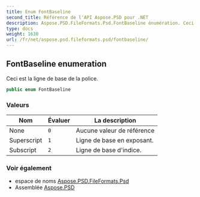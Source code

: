 ```yaml
---
title: Enum FontBaseline
second_title: Référence de l'API Aspose.PSD pour .NET
description: Aspose.PSD.FileFormats.Psd.FontBaseline énumération. Ceci est la ligne de base de la police.
type: docs
weight: 1630
url: /fr/net/aspose.psd.fileformats.psd/fontbaseline/
---
```

## FontBaseline enumeration

Ceci est la ligne de base de la police.

```csharp
public enum FontBaseline
```

### Valeurs

| Nom | Évaluer | La description |
| --- | --- | --- |
| None | `0` | Aucune valeur de référence |
| Superscript | `1` | Ligne de base en exposant. |
| Subscript | `2` | Ligne de base d'indice. |

### Voir également

* espace de noms [Aspose.PSD.FileFormats.Psd](../../aspose.psd.fileformats.psd/)
* Assemblée [Aspose.PSD](../../)


